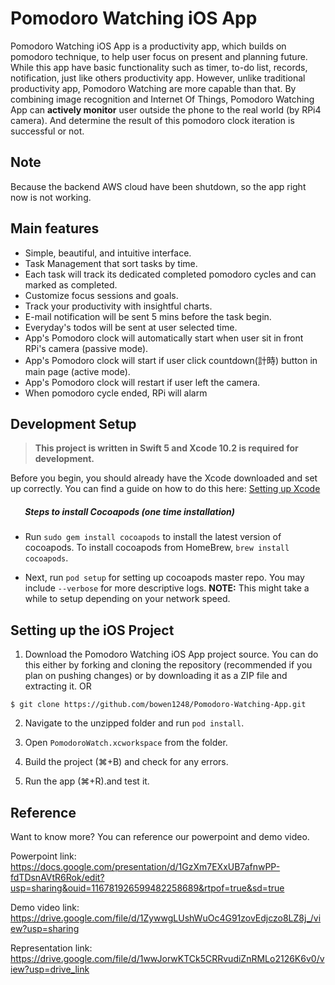 #  Pomodoro Watching iOS App

Pomodoro Watching iOS App is a productivity app, which builds on pomodoro technique, to help user focus on present and planning future. While this app have basic functionality such as timer, to-do list, records, notification, just like others productivity app. However, unlike traditional productivity app, Pomodoro Watching are more capable than that. By combining image recognition and Internet Of Things, Pomodoro Watching App can __actively monitor__ user outside the phone to the real world (by RPi4 camera). And determine the result of this pomodoro clock iteration is successful or not. 

## Note
Because the backend AWS cloud have been shutdown, so the app right now is not working.

## Main features
* Simple, beautiful, and intuitive interface.
* Task Management that sort tasks by time.
* Each task will track its dedicated completed pomodoro cycles and can marked as completed.
* Customize focus sessions and goals.
* Track your productivity with insightful charts.
* E-mail notification will be sent 5 mins before the task begin.
* Everyday's todos will be sent at user selected time.
* App's Pomodoro clock will automatically start when user sit in front RPi's camera (passive mode).
* App's Pomodoro clock will start if user click countdown(計時) button in main page (active mode).
* App's Pomodoro clock will restart if user left the camera.
* When pomodoro cycle ended, RPi will alarm

## Development Setup
> __This project is written in Swift 5 and Xcode 10.2 is required for development.__

Before you begin, you should already have the Xcode downloaded and set up correctly. You can find a guide on how to do this here: [Setting up Xcode](https://developer.apple.com/xcode/)

##### &nbsp;&nbsp;&nbsp;&nbsp;&nbsp;&nbsp; Steps to install Cocoapods (one time installation)

- Run `sudo gem install cocoapods` to install the latest version of cocoapods. To install cocoapods from HomeBrew, `brew install cocoapods`.

-  Next, run `pod setup` for setting up cocoapods master repo. You may include `--verbose` for more descriptive logs.
**NOTE:** This might take a while to setup depending on your network speed.


## Setting up the iOS Project

1. Download the Pomodoro Watching iOS App project source. You can do this either by forking and cloning the repository (recommended if you plan on pushing changes) or by downloading it as a ZIP file and extracting it. OR
```
$ git clone https://github.com/bowen1248/Pomodoro-Watching-App.git
```

2. Navigate to the unzipped folder and run `pod install`.

3. Open `PomodoroWatch.xcworkspace` from the folder.

4. Build the project (⌘+B) and check for any errors.

5. Run the app (⌘+R).and test it.

## Reference
Want to know more? You can reference our powerpoint and demo video.

Powerpoint link: https://docs.google.com/presentation/d/1GzXm7EXxUB7afnwPP-fdTDsnAVtR6Rok/edit?usp=sharing&ouid=116781926599482258689&rtpof=true&sd=true

Demo video link: https://drive.google.com/file/d/1ZywwgLUshWuOc4G91zovEdjczo8LZ8j_/view?usp=sharing

Representation link: https://drive.google.com/file/d/1wwJorwKTCk5CRRvudiZnRMLo2126K6v0/view?usp=drive_link
